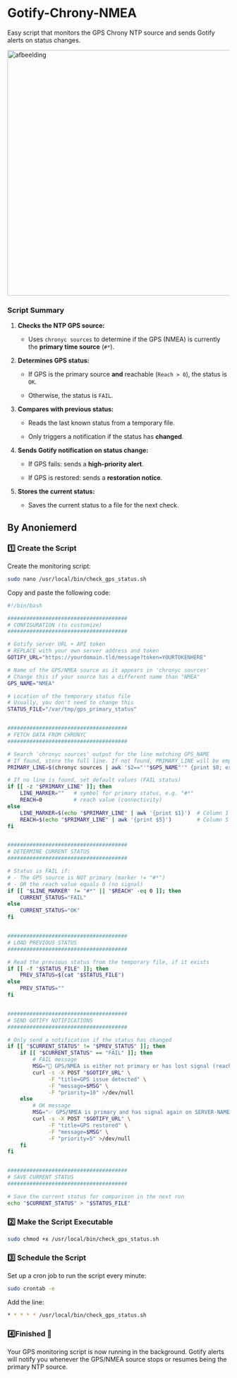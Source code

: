 # Gotify-Chrony-NMEA
Easy script that monitors the GPS Chrony NTP source and sends Gotify alerts on status changes.

<img width="1144" height="555" alt="afbeelding" src="https://github.com/user-attachments/assets/66e38159-861a-47b4-a224-100502599d4d" />


### **Script Summary**

1.  **Checks the NTP GPS source:**
    
    -   Uses `chronyc sources` to determine if the GPS (NMEA) is currently the **primary time source** (`#*`).
        
2.  **Determines GPS status:**
    
    -   If GPS is the primary source **and** reachable (`Reach > 0`), the status is `OK`.
        
    -   Otherwise, the status is `FAIL`.
        
3.  **Compares with previous status:**
    
    -   Reads the last known status from a temporary file.
        
    -   Only triggers a notification if the status has **changed**.
        
4.  **Sends Gotify notification on status change:**
    
    -   If GPS fails: sends a **high-priority alert**.
        
    -   If GPS is restored: sends a **restoration notice**.
        
5.  **Stores the current status:**
    
    -   Saves the current status to a file for the next check.

## By Anoniemerd

### 1️⃣ Create the Script

Create the monitoring script:

```bash
sudo nano /usr/local/bin/check_gps_status.sh
```
Copy and paste the following code:

```bash
#!/bin/bash

######################################
# CONFIGURATION (to customize)
######################################

# Gotify server URL + API token
# REPLACE with your own server address and token
GOTIFY_URL="https://yourdomain.tld/message?token=YOURTOKENHERE"

# Name of the GPS/NMEA source as it appears in 'chronyc sources'
# Change this if your source has a different name than "NMEA"
GPS_NAME="NMEA"

# Location of the temporary status file
# Usually, you don't need to change this
STATUS_FILE="/var/tmp/gps_primary_status"


######################################
# FETCH DATA FROM CHRONYC
######################################

# Search 'chronyc sources' output for the line matching GPS_NAME
# If found, store the full line. If not found, PRIMARY_LINE will be empty
PRIMARY_LINE=$(chronyc sources | awk '$2=="'"$GPS_NAME"'" {print $0; exit}')

# If no line is found, set default values (FAIL status)
if [[ -z "$PRIMARY_LINE" ]]; then
    LINE_MARKER=""   # symbol for primary status, e.g. "#*"
    REACH=0          # reach value (connectivity)
else
    LINE_MARKER=$(echo "$PRIMARY_LINE" | awk '{print $1}')  # Column 1 = marker
    REACH=$(echo "$PRIMARY_LINE" | awk '{print $5}')        # Column 5 = reach value
fi


######################################
# DETERMINE CURRENT STATUS
######################################

# Status is FAIL if:
# - The GPS source is NOT primary (marker != "#*")
# - OR the reach value equals 0 (no signal)
if [[ "$LINE_MARKER" != "#*" || "$REACH" -eq 0 ]]; then
    CURRENT_STATUS="FAIL"
else
    CURRENT_STATUS="OK"
fi


######################################
# LOAD PREVIOUS STATUS
######################################

# Read the previous status from the temporary file, if it exists
if [[ -f "$STATUS_FILE" ]]; then
    PREV_STATUS=$(cat "$STATUS_FILE")
else
    PREV_STATUS=""
fi


######################################
# SEND GOTIFY NOTIFICATIONS
######################################

# Only send a notification if the status has changed
if [[ "$CURRENT_STATUS" != "$PREV_STATUS" ]]; then
    if [[ "$CURRENT_STATUS" == "FAIL" ]]; then
        # FAIL message
        MSG="🔴 GPS/NMEA is either not primary or has lost signal (reach=0) on SERVER-NAME!"
        curl -s -X POST "$GOTIFY_URL" \
             -F "title=GPS issue detected" \
             -F "message=$MSG" \
             -F "priority=10" >/dev/null
    else
        # OK message
        MSG="✅ GPS/NMEA is primary and has signal again on SERVER-NAME."
        curl -s -X POST "$GOTIFY_URL" \
             -F "title=GPS restored" \
             -F "message=$MSG" \
             -F "priority=5" >/dev/null
    fi
fi


######################################
# SAVE CURRENT STATUS
######################################

# Save the current status for comparison in the next run
echo "$CURRENT_STATUS" > "$STATUS_FILE"


```

### 2️⃣ Make the Script Executable

```bash
sudo chmod +x /usr/local/bin/check_gps_status.sh
```

### 3️⃣ Schedule the Script
Set up a cron job to run the script every minute:
```bash
sudo crontab -e
```
Add the line:
```bash
* * * * * /usr/local/bin/check_gps_status.sh
```

### 4️⃣Finished 🎉
Your GPS monitoring script is now running in the background. Gotify alerts will notify you whenever the GPS/NMEA source stops or resumes being the primary NTP source.


